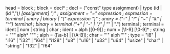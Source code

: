 head = block ;
block = decl* ;
decl = ("const" type assignment) | type (id | (id ",")*) [assignment] ";" ;
assignment = "=" expression ;
expression = terminal | unary | binary | "(" expression ")" ;
unary = ("-" | "!" | "~" | "&" | "^") terminal ;
binary = terminal ("+" | "-" | "/" | "*" | ".") terminal ;
terminal = ident | num | string | char ;
ident = alph [\[0-9\]] ;
num = [\1-9\] [\0-9\]* ;
string = "\"" alph* "\"" ;
alph = ([\a-b\] | [\A-B\]);
char = "'" alph "'" ;
type = "i8" | "i16" | "i32" | "i64" | "i128" | "u8" | "u16" | "u32" | "u64" | "usize" | "char" | "string" | "f32" | "f64" 